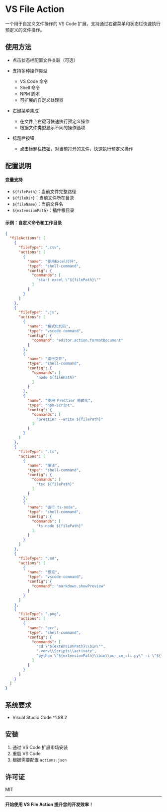 # VS File Action

一个用于自定义文件操作的 VS Code 扩展，支持通过右键菜单和状态栏快速执行预定义的文件操作。

## 使用方法

- 点击状态栏配置文件关联（可选）

- 支持多种操作类型
  - VS Code 命令
  - Shell 命令
  - NPM 脚本
  - 可扩展的自定义处理器

- 右键菜单集成
  - 在文件上右键可快速执行预定义操作
  - 根据文件类型显示不同的操作选项

- 标题栏按钮
  - 点击标题栏按钮，对当前打开的文件，快速执行预定义操作

## 配置说明



#### 变量支持

- `${filePath}`：当前文件完整路径
- `${fileDir}`：当前文件所在目录
- `${fileName}`：当前文件名
- `${extensionPath}`：插件根目录

#### 示例：自定义命令和工作目录

```json
{
  "fileActions": [
    {
      "fileType": ".csv",
      "actions": [
        {
          "name": "使用Excel打开",
          "type": "shell-command",
          "config": {
            "commands": [
              "start excel \"${filePath}\""
            ]
          }
        }
      ]
    },
    {
      "fileType": ".js",
      "actions": [
        {
          "name": "格式化代码",
          "type": "vscode-command",
          "config": {
            "command": "editor.action.formatDocument"
          }
        },
        {
          "name": "运行文件",
          "type": "shell-command",
          "config": {
            "commands": [
              "node ${filePath}"
            ]
          }
        },
        {
          "name": "使用 Prettier 格式化",
          "type": "npm-script",
          "config": {
            "commands": [
              "prettier --write ${filePath}"
            ]
          }
        }
      ]
    },
    {
      "fileType": ".ts",
      "actions": [
        {
          "name": "编译",
          "type": "shell-command",
          "config": {
            "commands": [
              "tsc ${filePath}"
            ]
          }
        },
        {
          "name": "运行 ts-node",
          "type": "shell-command",
          "config": {
            "commands": [
              "ts-node ${filePath}"
            ]
          }
        }
      ]
    },
    {
      "fileType": ".md",
      "actions": [
        {
          "name": "预览",
          "type": "vscode-command",
          "config": {
            "command": "markdown.showPreview"
          }
        }
      ]
    },
    {
      "fileType": ".png",
      "actions": [
        {
          "name": "ocr",
          "type": "shell-command",
          "config": {
            "commands": [
              "cd \"${extensionPath}\\bin\"",
              ".venv\\Scripts\\activate",
              "python \"${extensionPath}\\bin\\ocr_cn_cli.py\" -i \"${filePath}\" -o \"${fileDir}\\ocr_output.txt\""
            ]
          }
        }
      ]
    }
  ]
}
```


## 系统要求

- Visual Studio Code ^1.98.2

## 安装

1. 通过 VS Code 扩展市场安装
2. 重启 VS Code
3. 根据需要配置 `actions.json`

## 许可证

MIT

---

**开始使用 VS File Action 提升您的开发效率！**

